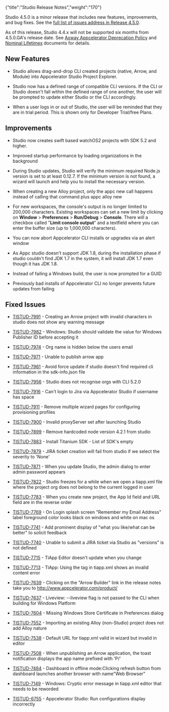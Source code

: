 {"title":"Studio Release Notes","weight":"170"}

Studio 4.5.0 is a minor release that includes new features, improvements, and bug fixes. See the [full list of issues address in Release 4.5.0](https://jira.appcelerator.org/browse/TISTUD-7991?filter=17280).

As of this release, Studio 4.4.x will not be supported six months from 4.5.0.GA's release date. See [Axway Appcelerator Deprecation Policy](/docs/appc/AMPLIFY_Appcelerator_Services_Overview/Axway_Appcelerator_Deprecation_Policy/) and [Nominal Lifetimes](/docs/appc/AMPLIFY_Appcelerator_Services_Overview/Axway_Appcelerator_Product_Lifecycle/#nominal-lifetimes) documents for details.

## New Features

* Studio allows drag-and-drop CLI created projects (native, Arrow, and Module) into Appcelerator Studio Project Explorer.

* Studio now has a defined range of compatible CLI versions. If the CLI or Studio doesn't fall within the defined range of one another, the user will be prompted to update either Studio or the CLI accordingly.

* When a user logs in or out of Studio, the user will be reminded that they are in trial period. This is shown only for Developer Trial/free Plans.

## Improvements

* Studio now creates swift based watchOS2 projects with SDK 5.2 and higher.

* Improved startup performance by loading organizations in the background

* During Studio updates, Studio will verify the minimum required Node.js version is set to at least 0.12.7. If the minimum version is not found, a wizard will launch and help you to install the necessary version.

* When creating a new Alloy project, only the appc new call happens instead of calling that command plus appc alloy new

* For new workspaces, the console's output is no longer limited to 200,000 characters. Existing workspaces can set a new limit by clicking on **Window** > **Preferences** > **Run/Debug** > **Console**. There will a checkbox called "**Limit console output**" and a textfield where you can enter the buffer size (up to 1,000,000 characters).

* You can now abort Appcelerator CLI installs or upgrades via an alert window

* As Appc studio doesn't support JDK 1.8, during the installation phase if studio couldn't find JDK 1.7 in the system, it will install JDK 1.7 even though it has JDK 1.8.

* Instead of failing a Windows build, the user is now prompted for a GUID

* Previously bad installs of Appcelerator CLI no longer prevents future updates from failing

## Fixed Issues

* [TISTUD-7991](https://jira.appcelerator.org/browse/TISTUD-7991) - Creating an Arrow project with invalid characters in studio does not show any warning message

* [TISTUD-7982](https://jira.appcelerator.org/browse/TISTUD-7982) - Windows: Studio should validate the value for Windows Publisher ID before accepting it

* [TISTUD-7974](https://jira.appcelerator.org/browse/TISTUD-7974) - Org name is hidden below the users email

* [TISTUD-7971](https://jira.appcelerator.org/browse/TISTUD-7971) - Unable to publish arrow app

* [TISTUD-7961](https://jira.appcelerator.org/browse/TISTUD-7961) - Avoid force update if studio doesn't find required cli information in the sdk-info.json file

* [TISTUD-7956](https://jira.appcelerator.org/browse/TISTUD-7956) - Studio does not recognise orgs with CLI 5.2.0

* [TISTUD-7916](https://jira.appcelerator.org/browse/TISTUD-7916) - Can't login to Jira via Appcelerator Studio if username has space

* [TISTUD-7911](https://jira.appcelerator.org/browse/TISTUD-7911) - Remove multiple wizard pages for configuring provisioning profiles

* [TISTUD-7900](https://jira.appcelerator.org/browse/TISTUD-7900) - Invalid proxyServer set after launching Studio

* [TISTUD-7899](https://jira.appcelerator.org/browse/TISTUD-7899) - Remove hardcoded node version 4.2.1 from studio

* [TISTUD-7883](https://jira.appcelerator.org/browse/TISTUD-7883) - Install Titanium SDK - List of SDK's empty

* [TISTUD-7879](https://jira.appcelerator.org/browse/TISTUD-7879) - JIRA ticket creation will fail from studio if we select the severity to 'None'

* [TISTUD-7871](https://jira.appcelerator.org/browse/TISTUD-7871) - When you update Studio, the admin dialog to enter admin password appears

* [TISTUD-7822](https://jira.appcelerator.org/browse/TISTUD-7822) - Studio freezes for a while when we open a tiapp.xml file where the project org does not belong to the current logged in user

* [TISTUD-7783](https://jira.appcelerator.org/browse/TISTUD-7783) - When you create new project, the App Id field and URL field are in the reverse order

* [TISTUD-7769](https://jira.appcelerator.org/browse/TISTUD-7769) - On Login splash screen "Remember my Email Address" label foreground color looks black on windows and white on mac os

* [TISTUD-7741](https://jira.appcelerator.org/browse/TISTUD-7741) - Add prominent display of "what you like/what can be better" to solicit feedback

* [TISTUD-7740](https://jira.appcelerator.org/browse/TISTUD-7740) - Unable to submit a JIRA ticket via Studio as "versions" is not defined

* [TISTUD-7715](https://jira.appcelerator.org/browse/TISTUD-7715) - TiApp Editor doesn't update when you change <extensions>

* [TISTUD-7713](https://jira.appcelerator.org/browse/TISTUD-7713) - TiApp: Using the <windows> tag in tiapp.xml shows an invalid content error

* [TISTUD-7639](https://jira.appcelerator.org/browse/TISTUD-7639) - Clicking on the "Arrow Builder" link in the release notes take you to http://www.appcelerator.com/product/

* [TISTUD-7637](https://jira.appcelerator.org/browse/TISTUD-7637) - Liveview: --liveview flag is not passed to the CLI when building for Windows Platform

* [TISTUD-7604](https://jira.appcelerator.org/browse/TISTUD-7604) - Missing Windows Store Certificate in Preferences dialog

* [TISTUD-7552](https://jira.appcelerator.org/browse/TISTUD-7552) - Importing an existing Alloy (non-Studio) project does not add Alloy nature

* [TISTUD-7538](https://jira.appcelerator.org/browse/TISTUD-7538) - Default URL for tiapp.xml valid in wizard but invalid in editor

* [TISTUD-7508](https://jira.appcelerator.org/browse/TISTUD-7508) - When unpublishing an Arrow application, the toast notification displays the app name prefixed with 'P/'

* [TISTUD-7484](https://jira.appcelerator.org/browse/TISTUD-7484) - Dashboard in offline mode:Clicking refresh button from dashboard launches another browser with name"Web Browser"

* [TISTUD-7149](https://jira.appcelerator.org/browse/TISTUD-7149) - Windows: Cryptic error message in tiapp.xml editor that needs to be reworded

* [TISTUD-6755](https://jira.appcelerator.org/browse/TISTUD-6755) - Appcelerator Studio: Run configurations display incorrectly
